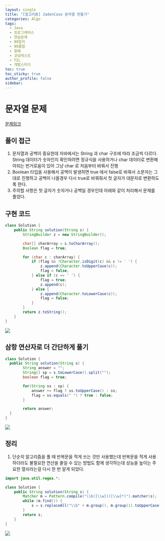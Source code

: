 ```yaml
---
layout: single
title: "[알고리즘] JadenCase 문자열 만들기"
categories: Algo
tags:
  - Java
  - 프로그래머스
  - 연습문제
  - 99일지
  - 99클럽
  - 항해
  - 코딩테스트
  - TIL
  - 개발스터디
toc: true
toc_sticky: true
author_profile: false
sidebar:
---
```

# 문자열 문제

[문제링크](https://school.programmers.co.kr/learn/courses/30/lessons/12951?language=java)

## 풀이 접근

1. 문자열과 공백이 중요한데 자바에서는 String 과 char 구조에 따라 조금씩 다르다. String 데이터가 숫자인지 확인하려면 정규식을 사용하거나 char 데이터로 변환해야되는 번거로움이 있어 그냥 char 로 처음부터 바꿔서 진행
2. Boolean 타입을 사용해서 공백이 발생하면 true 에서 false로 바꿔서 소문자는 그대로 진행하고 공백이 나올경우 다시 true로 바꿔줘서 첫 글자가 대문자로 변환하도록 한다.
3. 주의할 사항은 첫 글자가 숫자거나 공백일 경우인데 아래와 같이 처리해서 문제를 풀었다.

## 구현 코드 

```java
class Solution {
    public String solution(String s) {
        StringBuilder z = new StringBuilder();

        char[] charArray = s.toCharArray();
        Boolean flag = true;

        for (char c : charArray) {
            if (flag && !Character.isDigit(c) && c != ' ') {
                z.append(Character.toUpperCase(c));
                flag = false;
            } else if (c == ' ') {
                flag = true;
                z.append(c);
            } else {
                z.append(Character.toLowerCase(c));
                flag = false;
            }
        }
        return z.toString();
    }
}
```

![](https://i.imgur.com/8jcIw3k.png)


## 삼항 연산자로 더 간단하게 풀기

```java
class Solution {
  public String solution(String s) {
        String answer = "";
        String[] sp = s.toLowerCase().split("");
        boolean flag = true;

        for(String ss : sp) {
            answer += flag ? ss.toUpperCase() : ss;
            flag = ss.equals(" ") ? true : false;
        }

        return answer;
  }
}
```

![](https://i.imgur.com/TuSMc2l.png)

## 정리

1. 단순히 알고리즘을 풀 때 반복문을 적게 쓰는 것만 사용했는데 반복문을 적게 사용하더라도 불필요한 연산을 줄일 수 있는 방법도 함께 생각하는데 성능을 높이는 주요한 열쇠라는걸 다시 한 번 알게 되었다.

```java
import java.util.regex.*;

class Solution {
    public String solution(String s) {
        Matcher m = Pattern.compile("\\b([\\w])([\\w]*)").matcher(s);
        while (m.find()) {
            s = s.replaceAll("\\b" + m.group(), m.group(1).toUpperCase() + m.group(2).toLowerCase());
        }
        return s;
    }
}
```

![](https://i.imgur.com/dp8w7AG.png)
